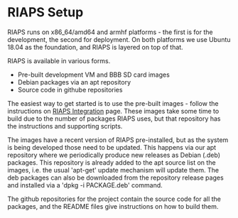 
# RIAPS Setup

RIAPS runs on x86_64/amd64 and armhf platforms - the first is for the development, the second for deployment. 
On both platforms we use Ubuntu 18.04 as the foundation, and RIAPS is layered on top of that.

RIAPS is available in various forms.
* Pre-built development VM and BBB SD card images
* Debian packages via an apt repository
* Source code in githube repositories

The easiest way to get started is to use the pre-built images - follow the instructions on [RIAPS Integration](https://github.com/RIAPS/riaps-integration/blob/master/README.md) page. These images take some time to build due to the number of packages RIAPS uses, but that repository has the instructions and supporting scripts. 

The images have a recent version of RIAPS pre-installed, but as the system is being developed those need to be updated. This happens via our apt repository where we periodically produce new releases as Debian (.deb) packages. This repository is already added to the apt source list on the images, i.e. the usual 'apt-get' update mechanism will update them. The deb packages can also be downloaded from the repository release pages and installed via a 'dpkg -i PACKAGE.deb' command. 

The github repositories for the project contain the source code for all the packages, and the README files give instructions on how to build them.
